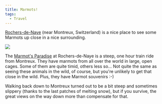 ```yaml
---
title: Marmots!
tags:
  - Travel
---
```


[Rochers-de-Naye](https://maps.google.com/maps?f=q&hl=en&q=Rochers-de-Naye,+switzerland&sll=46.209999,6.139999&sspn=0.089926,0.179901&ie=UTF8&ll=46.431705,6.979065&spn=0.089562,0.179901&t=h&z=13&iwloc=addr&om=1) (near Montreux, Switzerland) is a nice place to see some Marmots up close in a nice surrounding.

[![](//lh6.google.com/image/eric.jain/Rm2j1OGJbyE/AAAAAAAACuc/jrMLUwkj5AU/s160-c/RochersDeNaye2007.jpg)](https://goo.gl/photos/ExjhEcx1q8piBB9h8)

The [Marmot's Paradise](http://www.marmottes.ch/) at Rochers-de-Naye is a steep, one hour train ride from Montreux. They have marmots from all over the world in large, open cages. Some of them are quite timid, others less so... Not quite the same as seeing these animals in the wild, of course, but you're unlikely to get that close in the wild. Plus, they have Marmot souvenirs :-)

Walking back down to Montreux turned out to be a bit steep and sometimes slippery (thanks to the last patches of melting snow), but if you survive, the great views on the way down more than compensate for that.
